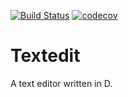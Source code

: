 [![Build Status](https://travis-ci.org/seeseemelk/textedit.svg?branch=master)](https://travis-ci.org/seeseemelk/textedit)
[![codecov](https://codecov.io/gh/seeseemelk/textedit/branch/master/graph/badge.svg)](https://codecov.io/gh/seeseemelk/textedit)

# Textedit
A text editor written in D.
